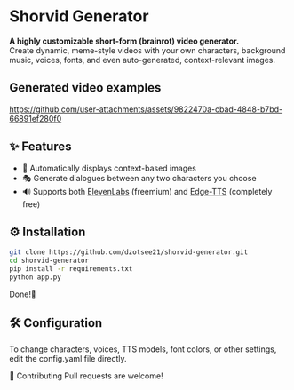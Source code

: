 # Shorvid Generator

**A highly customizable short-form (brainrot) video generator.**  
Create dynamic, meme-style videos with your own characters, background music, voices, fonts, and even auto-generated, context-relevant images.

## Generated video examples
https://github.com/user-attachments/assets/9822470a-cbad-4848-b7bd-66891ef280f0

## ✨ Features
- 🧠 Automatically displays context-based images
- 🎭 Generate dialogues between any two characters you choose
- 🔊 Supports both [ElevenLabs](https://elevenlabs.io) (freemium) and [Edge-TTS](https://learn.microsoft.com/en-us/azure/cognitive-services/speech-service/tts-overview) (completely free)

## ⚙️ Installation
```bash
git clone https://github.com/dzotsee21/shorvid-generator.git
cd shorvid-generator
pip install -r requirements.txt
python app.py
```
Done!🎉

## 🛠️ Configuration
To change characters, voices, TTS models, font colors, or other settings, edit the config.yaml file directly.

🤝 Contributing
Pull requests are welcome!
